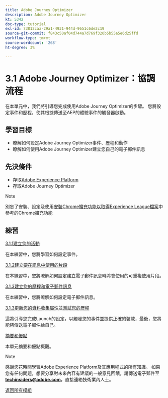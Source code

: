 ```yaml
---
title: Adobe Journey Optimizer
description: Adobe Journey Optimizer
kt: 5342
doc-type: tutorial
exl-id: 73812caa-29a1-4931-944d-9651c6de2c19
source-git-commit: f843c50af04d744a7d769f320b5b55a5e6d25ffd
workflow-type: tm+mt
source-wordcount: '268'
ht-degree: 3%

---
```


# 3.1 Adobe Journey Optimizer：協調流程

在本單元中，我們將引導您完成使用Adobe Journey Optimizer的步驟。 您將設定事件和歷程，使其根據傳送至AEP的體驗事件的觸發器啟動。

## 學習目標

- 瞭解如何設定Adobe Journey Optimizer事件、歷程和動作
- 瞭解如何使用Adobe Journey Optimizer建立您自己的電子郵件訊息

## 先決條件

- 存取[Adobe Experience Platform](https://experience.adobe.com/platform)
- 存取Adobe Journey Optimizer

>[!NOTE]
>
>別忘了安裝、設定及使用[安裝Chrome擴充功能以取得Experience League檔案](../../gettingstarted/gettingstarted/ex1.md)中參考的Chrome擴充功能

## 練習

[3.1.1建立您的活動](./ex1.md)

在本練習中，您將學習如何設定事件。

[3.1.2建立要在訊息中使用的片段](./ex2.md)

在本練習中，您將瞭解如何設定建立電子郵件訊息時將會使用的可重複使用片段。

[3.1.3建立您的歷程和電子郵件訊息](./ex3.md)

在本練習中，您將瞭解如何設定電子郵件訊息。

[3.1.3更新您的資料收集屬性並測試您的歷程](./ex4.md)

這將引導您完成Launch的設定，以觸發您的事件並提供正確的裝載，最後，您將能夠傳送電子郵件給自己。

[摘要和優點](./summary.md)

本單元摘要和優點概觀。

>[!NOTE]
>
>感謝您花時間學習Adobe Experience Platform及其應用程式的所有知識。 如果您有任何問題，想要分享對未來內容有建議的一般意見回饋，請傳送電子郵件至&#x200B;**techinsiders@adobe.com**，直接連絡技術業內人士。

[返回所有模組](../../../overview.md)

